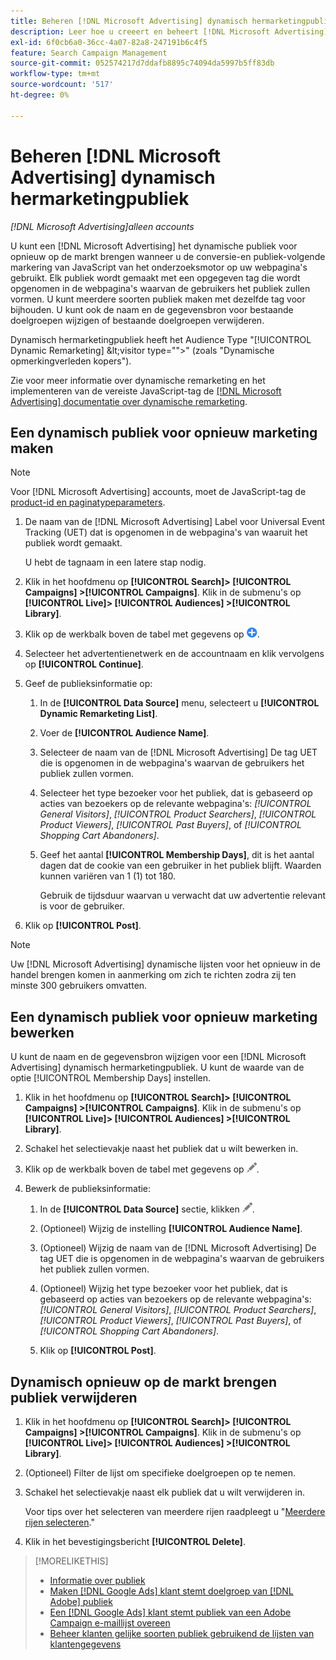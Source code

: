 ```yaml
---
title: Beheren [!DNL Microsoft Advertising] dynamisch hermarketingpubliek
description: Leer hoe u creeert en beheert [!DNL Microsoft Advertising] dynamisch hermarketingpubliek.
exl-id: 6f0cb6a0-36cc-4a07-82a8-247191b6c4f5
feature: Search Campaign Management
source-git-commit: 052574217d7ddafb8895c74094da5997b5ff83db
workflow-type: tm+mt
source-wordcount: '517'
ht-degree: 0%

---
```


# Beheren [!DNL Microsoft Advertising] dynamisch hermarketingpubliek

*[!DNL Microsoft Advertising]alleen accounts*

U kunt een [!DNL Microsoft Advertising] het dynamische publiek voor opnieuw op de markt brengen wanneer u de conversie-en publiek-volgende markering van JavaScript van het onderzoeksmotor op uw webpagina&#39;s gebruikt. Elk publiek wordt gemaakt met een opgegeven tag die wordt opgenomen in de webpagina&#39;s waarvan de gebruikers het publiek zullen vormen. U kunt meerdere soorten publiek maken met dezelfde tag voor bijhouden. U kunt ook de naam en de gegevensbron voor bestaande doelgroepen wijzigen of bestaande doelgroepen verwijderen.

Dynamisch hermarketingpubliek heeft het Audience Type &quot;[!UICONTROL Dynamic Remarketing] \&lt;visitor type=&quot;&quot;>&quot; (zoals &quot;Dynamische opmerkingverleden kopers&quot;).

Zie voor meer informatie over dynamische remarketing en het implementeren van de vereiste JavaScript-tag de [[!DNL Microsoft Advertising] documentatie over dynamische remarketing](https://help.ads.microsoft.com/#apex/ads/en/56910).

## Een dynamisch publiek voor opnieuw marketing maken

>[!NOTE]
>
>Voor [!DNL Microsoft Advertising] accounts, moet de JavaScript-tag de [product-id en paginatypeparameters](https://help.ads.microsoft.com/#apex/ads/en/56910/1/#exp85).

1. De naam van de [!DNL Microsoft Advertising] Label voor Universal Event Tracking (UET) dat is opgenomen in de webpagina&#39;s van waaruit het publiek wordt gemaakt.

   U hebt de tagnaam in een latere stap nodig.

1. Klik in het hoofdmenu op **[!UICONTROL Search]> [!UICONTROL Campaigns] >[!UICONTROL Campaigns]**. Klik in de submenu&#39;s op **[!UICONTROL Live]> [!UICONTROL Audiences] >[!UICONTROL Library]**.

1. Klik op de werkbalk boven de tabel met gegevens op ![Maken](/help/search-social-commerce/assets/add.png "Maken").

1. Selecteer het advertentienetwerk en de accountnaam en klik vervolgens op **[!UICONTROL Continue]**.

1. Geef de publieksinformatie op:

   1. In de **[!UICONTROL Data Source]** menu, selecteert u **[!UICONTROL Dynamic Remarketing List]**.

   1. Voer de **[!UICONTROL Audience Name]**.

   1. Selecteer de naam van de [!DNL Microsoft Advertising] De tag UET die is opgenomen in de webpagina&#39;s waarvan de gebruikers het publiek zullen vormen.

   1. Selecteer het type bezoeker voor het publiek, dat is gebaseerd op acties van bezoekers op de relevante webpagina&#39;s: *[!UICONTROL General Visitors]*, *[!UICONTROL Product Searchers]*, *[!UICONTROL Product Viewers]*, *[!UICONTROL Past Buyers]*, of *[!UICONTROL Shopping Cart Abandoners]*.

   1. Geef het aantal **[!UICONTROL Membership Days]**, dit is het aantal dagen dat de cookie van een gebruiker in het publiek blijft. Waarden kunnen variëren van 1 (1) tot 180.

      Gebruik de tijdsduur waarvan u verwacht dat uw advertentie relevant is voor de gebruiker.

1. Klik op **[!UICONTROL Post]**.

>[!NOTE]
>
>Uw [!DNL Microsoft Advertising] dynamische lijsten voor het opnieuw in de handel brengen komen in aanmerking om zich te richten zodra zij ten minste 300 gebruikers omvatten.

## Een dynamisch publiek voor opnieuw marketing bewerken

U kunt de naam en de gegevensbron wijzigen voor een [!DNL Microsoft Advertising] dynamisch hermarketingpubliek. U kunt de waarde van de optie [!UICONTROL Membership Days] instellen.

1. Klik in het hoofdmenu op **[!UICONTROL Search]> [!UICONTROL Campaigns] >[!UICONTROL Campaigns]**. Klik in de submenu&#39;s op **[!UICONTROL Live]> [!UICONTROL Audiences] >[!UICONTROL Library]**.

1. Schakel het selectievakje naast het publiek dat u wilt bewerken in.

1. Klik op de werkbalk boven de tabel met gegevens op ![Bewerken](/help/search-social-commerce/assets/edit.png "Bewerken").

1. Bewerk de publieksinformatie:

   1. In de **[!UICONTROL Data Source]** sectie, klikken ![Bewerken](/help/search-social-commerce/assets/edit.png "Bewerken").

   1. (Optioneel) Wijzig de instelling **[!UICONTROL Audience Name]**.

   1. (Optioneel) Wijzig de naam van de [!DNL Microsoft Advertising] De tag UET die is opgenomen in de webpagina&#39;s waarvan de gebruikers het publiek zullen vormen.

   1. (Optioneel) Wijzig het type bezoeker voor het publiek, dat is gebaseerd op acties van bezoekers op de relevante webpagina&#39;s: *[!UICONTROL General Visitors]*, *[!UICONTROL Product Searchers]*, *[!UICONTROL Product Viewers]*, *[!UICONTROL Past Buyers]*, of *[!UICONTROL Shopping Cart Abandoners]*.

   1. Klik op **[!UICONTROL Post]**.

## Dynamisch opnieuw op de markt brengen publiek verwijderen

1. Klik in het hoofdmenu op **[!UICONTROL Search]> [!UICONTROL Campaigns] >[!UICONTROL Campaigns]**. Klik in de submenu&#39;s op **[!UICONTROL Live]> [!UICONTROL Audiences] >[!UICONTROL Library]**.

1. (Optioneel) Filter de lijst om specifieke doelgroepen op te nemen.

1. Schakel het selectievakje naast elk publiek dat u wilt verwijderen in.

   Voor tips over het selecteren van meerdere rijen raadpleegt u &quot;[Meerdere rijen selecteren](/help/search-social-commerce/common-tasks/navigation-editing-selection/multiple-rows-select.md).&quot;

1. Klik in het bevestigingsbericht **[!UICONTROL Delete]**.

>[!MORELIKETHIS]
>
>* [Informatie over publiek](audience-about.md)
>* [Maken [!DNL Google Ads] klant stemt doelgroep van [!DNL Adobe] publiek](google-audience-from-adobe-audience.md)
>* [Een [!DNL Google Ads] klant stemt publiek van een Adobe Campaign e-maillijst overeen](google-audience-from-campaign-email-list.md)
>* [Beheer klanten gelijke soorten publiek gebruikend de lijsten van klantengegevens](audience-from-customer-data-list.md)
